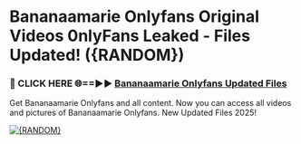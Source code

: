 # Bananaamarie Onlyfans Original Videos 0nlyFans Leaked - Files Updated! ({RANDOM})

<h3>🔴 CLICK HERE 🌐==►► <a href="https://betterlinks.top/A2PfLJ" rel="nofollow">Bananaamarie Onlyfans Updated Files</a></h3>

Get Bananaamarie Onlyfans and all content. Now you can access all videos and pictures of Bananaamarie Onlyfans. New Updated Files 2025!

[![{RANDOM}](https://i.imgur.com/ppqm5kG.gif)](https://betterlinks.top/A2PfLJ)